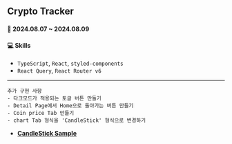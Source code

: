 ## Crypto Tracker

#### 📆 2024.08.07 ~ 2024.08.09
#### 💻 Skills
- `TypeScript`, `React`, `styled-components`
- `React Query`, `React Router v6`

---

```
추가 구현 사항
- 다크모드가 적용되는 토글 버튼 만들기
- Detail Page에서 Home으로 돌아가는 버튼 만들기
- Coin price Tab 만들기
- chart Tab 형식을 'CandleStick' 형식으로 변경하기
```

- **[CandleStick Sample](https://apexcharts.com/react-chart-demos/candlestick-charts/basic/)**
